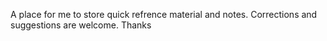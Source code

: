 A place for me to store quick refrence material and notes. Corrections and suggestions are welcome.
Thanks
